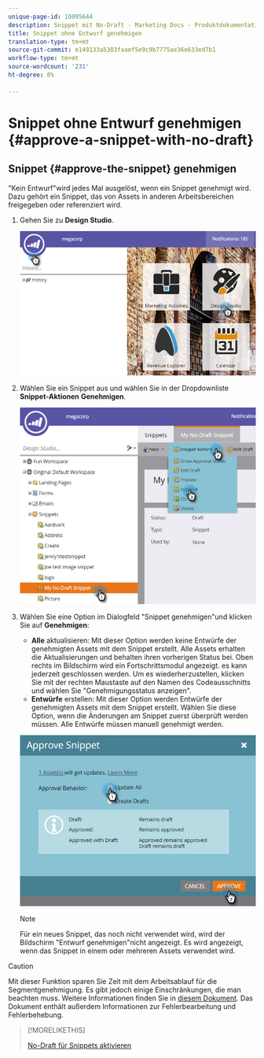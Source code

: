 ```yaml
---
unique-page-id: 10095644
description: Snippet mit No-Draft - Marketing Docs - Produktdokumentation genehmigen
title: Snippet ohne Entwurf genehmigen
translation-type: tm+mt
source-git-commit: e149133a5383faaef5e9c9b7775ae36e633ed7b1
workflow-type: tm+mt
source-wordcount: '231'
ht-degree: 0%

---
```



# Snippet ohne Entwurf genehmigen {#approve-a-snippet-with-no-draft}

## Snippet {#approve-the-snippet} genehmigen

&quot;Kein Entwurf&quot;wird jedes Mal ausgelöst, wenn ein Snippet genehmigt wird. Dazu gehört ein Snippet, das von Assets in anderen Arbeitsbereichen freigegeben oder referenziert wird.

1. Gehen Sie zu **Design Studio**.

   ![](assets/go-to-design-studio.png)

1. Wählen Sie ein Snippet aus und wählen Sie in der Dropdownliste **Snippet-Aktionen** **Genehmigen**.

   ![](assets/approve-snippet.png)

1. Wählen Sie eine Option im Dialogfeld &quot;Snippet genehmigen&quot;und klicken Sie auf **Genehmigen**:

   * **Alle** aktualisieren: Mit dieser Option werden keine Entwürfe der genehmigten Assets mit dem Snippet erstellt. Alle Assets erhalten die Aktualisierungen und behalten ihren vorherigen Status bei. Oben rechts im Bildschirm wird ein Fortschrittsmodul angezeigt. es kann jederzeit geschlossen werden. Um es wiederherzustellen, klicken Sie mit der rechten Maustaste auf den Namen des Codeausschnitts und wählen Sie &quot;Genehmigungsstatus anzeigen&quot;.
   * **Entwürfe** erstellen: Mit dieser Option werden Entwürfe der genehmigten Assets mit dem Snippet erstellt. Wählen Sie diese Option, wenn die Änderungen am Snippet zuerst überprüft werden müssen. Alle Entwürfe müssen manuell genehmigt werden.

   ![](assets/snippet-dialog-box.png)

   >[!NOTE]
   >
   >Für ein neues Snippet, das noch nicht verwendet wird, wird der Bildschirm &quot;Entwurf genehmigen&quot;nicht angezeigt. Es wird angezeigt, wenn das Snippet in einem oder mehreren Assets verwendet wird.

>[!CAUTION]
>
>Mit dieser Funktion sparen Sie Zeit mit dem Arbeitsablauf für die Segmentgenehmigung. Es gibt jedoch einige Einschränkungen, die man beachten muss. Weitere Informationen finden Sie in [diesem Dokument](https://nation.marketo.com/docs/DOC-4415). Das Dokument enthält außerdem Informationen zur Fehlerbearbeitung und Fehlerbehebung.

>[!MORELIKETHIS]
>
>[No-Draft für Snippets aktivieren](../../../../product-docs/administration/users-and-roles/managing-user-roles-and-permissions/enable-no-draft-for-snippets.md)

